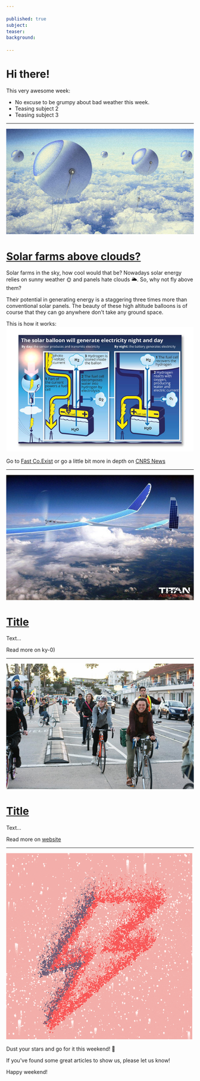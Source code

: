 ```yaml
---

published: true
subject:
teaser:
background:

---
```


# Hi there!

This very awesome week:

* No excuse to be grumpy about bad weather this week.
* Teasing subject 2
* Teasing subject 3

---

[![Solar balloons](2016-01-15-31-baloons.jpg)](http://www.fastcoexist.com/3053998/these-sky-high-balloons-could-generate-more-power-than-solar-panels)

# [Solar farms above clouds?](http://www.fastcoexist.com/3053998/these-sky-high-balloons-could-generate-more-power-than-solar-panels)

Solar farms in the sky, how cool would that be? Nowadays solar energy relies on sunny weather 🌞 and panels hate clouds 🌥. So, why not fly above them?

Their potential in generating energy is a staggering three times more than conventional solar panels. The beauty of these high altitude balloons is of course that they can go anywhere don't take any ground space.       

This is how it works:
![Balloon info](2016-01-15-31-balloon-explainatory.jpg)

Go to [Fast Co.Exist](url) or go a little bit more in depth on [CNRS News](https://news.cnrs.fr/opinions/solar-energy-aims-for-the-sky-0)

---

[![Solar drones](2016-01-15-31-solar-plane.jpg)](http://www.swissinfo.ch/eng/unmanned-flight_solar-impulse-may-turn-into-stratospheric-drone/41872664)

# [Title](http://www.swissinfo.ch/eng/unmanned-flight_solar-impulse-may-turn-into-stratospheric-drone/41872664)

Text...

Read more on ky-0)

---

[![Biking](2016-01-15-31-biking.jpg)](http://www.fastcoexist.com/3054160/better-bike-infrastructure-could-save-cities-25-trillion-and-slash-carbon-emissions)

# [Title](http://www.fastcoexist.com/3054160/better-bike-infrastructure-could-save-cities-25-trillion-and-slash-carbon-emissions)

Text...

Read more on [website](url)

---

![Stardust](2016-01-15-31-stardust.gif)

Dust your stars and go for it this weekend! 💫

If you've found some great articles to show us, please let us know!

Happy weekend!
